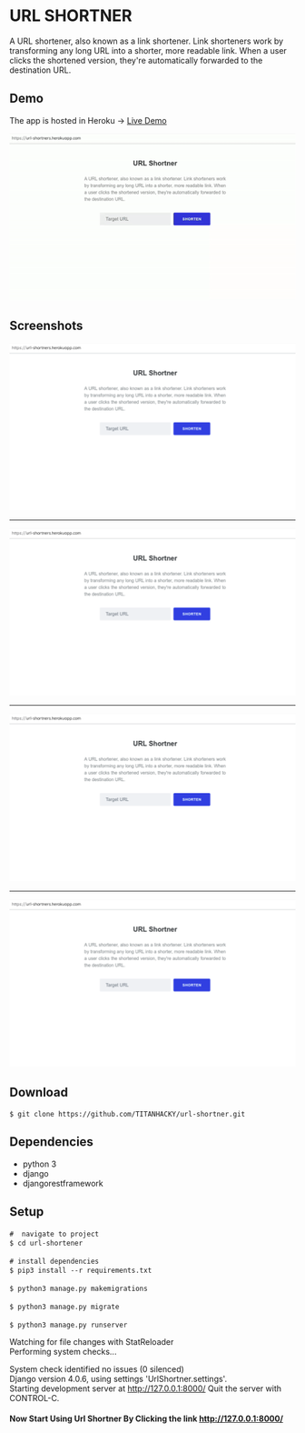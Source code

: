 # URL SHORTNER

A URL shortener, also known as a link shortener. Link shorteners work by transforming any long URL into a shorter, more readable link. When a user clicks the shortened version, they're automatically forwarded to the destination URL.

## Demo
The app is hosted in Heroku -> [Live Demo](https://url-shortners.herokuapp.com/)

![](./media/demo.gif)

## Screenshots

<div style="align-content: center">
<img src="./media/screenshot-1.png" alt=""/>
<hr>
<img src="./media/screenshot-1.png" alt=""/>
<hr>
<img src="./media/screenshot-1.png" alt=""/>
<hr>
<img src="./media/screenshot-1.png" alt=""/>
</div>

## **Download**

```
$ git clone https://github.com/TITANHACKY/url-shortner.git
```

## **Dependencies**
- python 3
- django
- djangorestframework

## **Setup**

```
#  navigate to project 
$ cd url-shortener

# install dependencies
$ pip3 install --r requirements.txt

$ python3 manage.py makemigrations

$ python3 manage.py migrate

$ python3 manage.py runserver
```

Watching for file changes with StatReloader
<br>Performing system checks...

System check identified no issues (0 silenced)<br>
Django version 4.0.6, using settings 'UrlShortner.settings'.<br>
Starting development server at http://127.0.0.1:8000/
Quit the server with CONTROL-C.


#### Now Start Using Url Shortner By Clicking the link http://127.0.0.1:8000/